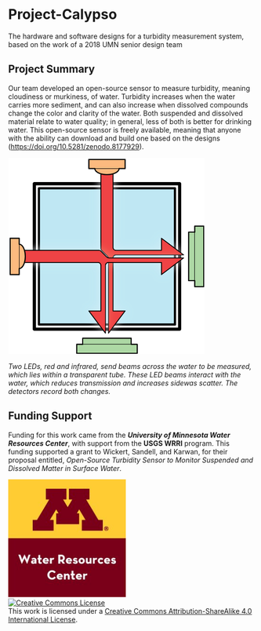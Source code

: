 # Project-Calypso
The hardware and software designs for a turbidity measurement system, based on the work of a 2018 UMN senior design team

## Project Summary

Our team developed an open-source sensor to measure turbidity, meaning cloudiness or murkiness, of water. Turbidity increases when the water carries more sediment, and can also increase when dissolved compounds change the color and clarity of the water. Both suspended and dissolved material relate to water quality; in general, less of both is better for drinking water. This open-source sensor is freely available, meaning that anyone with the ability can download and build one based on the designs (https://doi.org/10.5281/zenodo.8177929).

<img src="https://github.com/NorthernWidget-Skunkworks/Project-Calypso/blob/master/Documentation/images/Calypso_LED_and_detector_schematic.png" alt="UMN WRC" width="400px">

*Two LEDs, red and infrared, send beams across the water to be measured, which lies within a transparent tube. These LED beams interact with the water, which reduces transmission and increases sidewas scatter. The detectors record both changes.*


## Funding Support

Funding for this work came from the ***University of Minnesota Water Resources Center***, with support from the **USGS WRRI** program. This funding supported a grant to Wickert, Sandell, and Karwan, for their proposal entitled, *Open-Source Turbidity Sensor to Monitor Suspended and Dissolved Matter in Surface Water*.

<img src="https://github.com/NorthernWidget-Skunkworks/Project-Calypso/blob/master/Documentation/images/UMN_WRC_400x400.jpg" alt="UMN WRC" width="240px">

<br/>
<a rel="license" href="http://creativecommons.org/licenses/by-sa/4.0/"><img alt="Creative Commons License" style="border-width:0" src="https://i.creativecommons.org/l/by-sa/4.0/88x31.png" /></a><br />This work is licensed under a <a rel="license" href="http://creativecommons.org/licenses/by-sa/4.0/">Creative Commons Attribution-ShareAlike 4.0 International License</a>.
